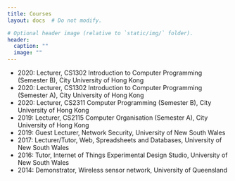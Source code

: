 ```yaml
---
title: Courses
layout: docs  # Do not modify.

# Optional header image (relative to `static/img/` folder).
header:
  caption: ""
  image: ""
---
```


<ul>
<li>2020: Lecturer, CS1302 Introduction to Computer Programming (Semester B), City University of Hong Kong</li>
<li>2020: Lecturer, CS1302 Introduction to Computer Programming (Semester A), City University of Hong Kong</li>
<li>2020: Lecturer, CS2311 Computer Programming (Semester B), City University of Hong Kong</li>
<li>2019: Lecturer, CS2115 Computer Organisation (Semester A), City University of Hong Kong</li>
<li>2019: Guest Lecturer, Network Security, University of New South Wales</li>
<li>2017: Lecturer/Tutor, Web, Spreadsheets and Databases, University of New South Wales</li>
<li>2016: Tutor, Internet of Things Experimental Design Studio, University of New South Wales</li>
<li>2014: Demonstrator, Wireless sensor network, University of Queensland</li>
</ul>